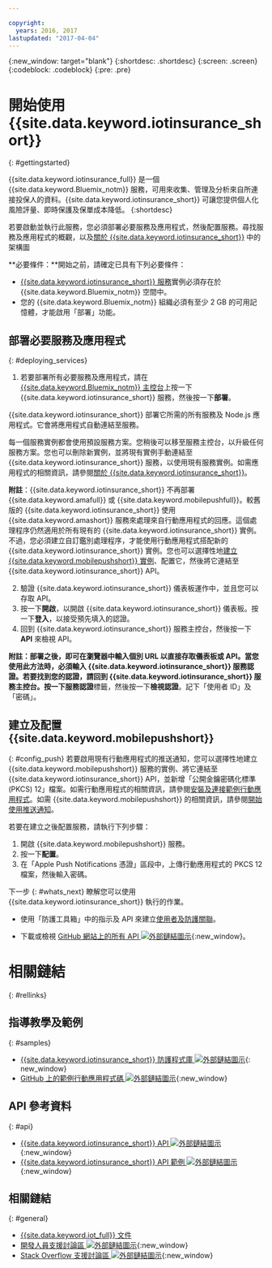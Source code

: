 ```yaml
---

copyright:
  years: 2016, 2017
lastupdated: "2017-04-04"
---
```


<!-- Common attributes used in the template are defined as follows: -->
{:new_window: target="blank"}
{:shortdesc: .shortdesc}
{:screen: .screen}
{:codeblock: .codeblock}
{:pre: .pre}


<!-- {{site.data.keyword.iotinsurance_full}}  {{site.data.keyword.iotinsurance_short}}  -->


# 開始使用 {{site.data.keyword.iotinsurance_short}}
{: #gettingstarted}

{{site.data.keyword.iotinsurance_full}} 是一個 {{site.data.keyword.Bluemix_notm}} 服務，可用來收集、管理及分析來自所連接投保人的資料。{{site.data.keyword.iotinsurance_short}} 可讓您提供個人化風險評量、即時保護及保單成本降低。
{:shortdesc}

若要啟動並執行此服務，您必須部署必要服務及應用程式，然後配置服務。尋找服務及應用程式的概觀，以及[關於 {{site.data.keyword.iotinsurance_short}}](iotinsurance_overview.html) 中的架構圖

**必要條件：**開始之前，請確定已具有下列必要條件：
- [{{site.data.keyword.iotinsurance_short}} 服務](https://console.ng.bluemix.net/catalog/services/iot-for-insurance/)實例必須存在於 {{site.data.keyword.Bluemix_notm}} 空間中。
- 您的 {{site.data.keyword.Bluemix_notm}} 組織必須有至少 2 GB 的可用記憶體，才能啟用「部署」功能。

## 部署必要服務及應用程式
{: #deploying_services}

1. 若要部署所有必要服務及應用程式，請在 [{{site.data.keyword.Bluemix_notm}} 主控台](https://console.ng.bluemix.net/#all-items)上按一下 {{site.data.keyword.iotinsurance_short}} 服務，然後按一下**部署**。

  {{site.data.keyword.iotinsurance_short}} 部署它所需的所有服務及 Node.js 應用程式。它會將應用程式自動連結至服務。

  每一個服務實例都會使用預設服務方案。您稍後可以移至服務主控台，以升級任何服務方案。您也可以刪除新實例，並將現有實例手動連結至 {{site.data.keyword.iotinsurance_short}} 服務，以使用現有服務實例。如需應用程式的相關資訊，請參閱[關於 {{site.data.keyword.iotinsurance_short}}](iotinsurance_overview.html)。

  **附註**：{{site.data.keyword.iotinsurance_short}} 不再部署 {{site.data.keyword.amafull}} 或 {{site.data.keyword.mobilepushfull}}。較舊版的 {{site.data.keyword.iotinsurance_short}} 使用 {{site.data.keyword.amashort}} 服務來處理來自行動應用程式的回應。這個處理程序仍然適用於所有現有的 {{site.data.keyword.iotinsurance_short}} 實例。不過，您必須建立自訂鑑別處理程序，才能使用行動應用程式搭配新的
{{site.data.keyword.iotinsurance_short}} 實例。您也可以選擇性地[建立 {{site.data.keyword.mobilepushshort}} 實例](https://console.ng.bluemix.net/docs/services/mobilepush/index.html)、配置它，然後將它連結至 {{site.data.keyword.iotinsurance_short}} API。

2. 驗證 {{site.data.keyword.iotinsurance_short}} 儀表板運作中，並且您可以存取 API。
  1. 按一下**開啟**，以開啟 {{site.data.keyword.iotinsurance_short}} 儀表板。按一下**登入**，以接受預先填入的認證。
  2. 回到 {{site.data.keyword.iotinsurance_short}} 服務主控台，然後按一下 **API** 來檢視 API。

  **附註：**部署之後，即可在瀏覽器中輸入個別 URL 以直接存取儀表板或 API。當您使用此方法時，必須輸入 {{site.data.keyword.iotinsurance_short}} 服務認證。若要找到您的認證，請回到 {{site.data.keyword.iotinsurance_short}} 服務主控台。按一下**服務認證**標籤，然後按一下**檢視認證**。記下「使用者 ID」及「密碼」。


<!--
## Configuring
{: #iot4i_configservices}



### Configuring {{site.data.keyword.amashort}}
{: #config_ama}
1. Return to your Bluemix console. All apps and services that were deployed by {{site.data.keyword.iotinsurance_short}} are displayed.

2. Copy the URL of the {{site.data.keyword.iotinsurance_short}} API application. Right-click the API application and select **Copy Link Location**.

3. Open the {{site.data.keyword.amashort}} service. The service is available in the Services section of your {{site.data.keyword.Bluemix_notm}} console.

4. Enable authentication by clicking **On**.

5. In the **Custom** section, enter the following authentication credentials:

  - **Realm name**: `IoT4I`

  - **Custom Identity Provider Url**: Paste the URL of the API application that you copied in a previous step.

  - **Your Web Application Redirect URIs**: Leave this field blank.

6. Save your settings. You can now return to the {{site.data.keyword.iotinsurance_short}} service console or your {{site.data.keyword.Bluemix_notm}} console.
-->


## 建立及配置 {{site.data.keyword.mobilepushshort}}
{: #config_push}
若要啟用現有行動應用程式的推送通知，您可以選擇性地建立 {{site.data.keyword.mobilepushshort}} 服務的實例、將它連結至 {{site.data.keyword.iotinsurance_short}} API，並新增「公開金鑰密碼化標準 (PKCS) 12」檔案。如需行動應用程式的相關資訊，請參閱[安裝及連接範例行動應用程式](iotinsurance_mobile_app.html)。如需 {{site.data.keyword.mobilepushshort}} 的相關資訊，請參閱[開始使用推送通知](https://console.ng.bluemix.net/docs/services/mobilepush/index.html)。

若要在建立之後配置服務，請執行下列步驟：

  1. 開啟 {{site.data.keyword.mobilepushshort}} 服務。
  2. 按一下**配置**。
  3. 在「Apple Push Notifications 憑證」區段中，上傳行動應用程式的 PKCS 12 檔案，然後輸入密碼。


下一步
{: #whats_next}
瞭解您可以使用 {{site.data.keyword.iotinsurance_short}} 執行的作業。

- 使用「防護工具箱」中的指示及 API 來建立[使用者及防護關聯](iotinsurance_shield_toolkit.html)。
<!-- - Install and connect the [sample mobile app](iotinsurance_mobile_app.html). -->
- 下載或檢視 [GitHub 網站上的所有 API ![外部鏈結圖示](../../icons/launch-glyph.svg)](https://github.com/IBM-Bluemix/iot4i-api-examples-nodejs/#iot-for-insurance-api-examples){:new_window}。

# 相關鏈結
{: #rellinks}

## 指導教學及範例
{: #samples}
* [{{site.data.keyword.iotinsurance_short}} 防護程式庫 ![外部鏈結圖示](../../icons/launch-glyph.svg)](https://github.com/ibm-watson-iot/ioti-shields){: new_window}
* [GitHub 上的範例行動應用程式碼 ![外部鏈結圖示](../../icons/launch-glyph.svg)](https://github.com/ibm-watson-iot/ioti-mobile){:new_window}

## API 參考資料
{: #api}
* [{{site.data.keyword.iotinsurance_short}} API ![外部鏈結圖示](../../icons/launch-glyph.svg)](https://iot4i-api-docs.mybluemix.net/){:new_window}
* [{{site.data.keyword.iotinsurance_short}} API 範例 ![外部鏈結圖示](../../icons/launch-glyph.svg)](https://github.com/IBM-Bluemix/iot4i-api-examples-nodejs/#iot-for-insurance-api-examples){:new_window}


## 相關鏈結
{: #general}
* [{{site.data.keyword.iot_full}} 文件](https://console.ng.bluemix.net/docs/services/IoT/index.html)
* [開發人員支援討論區 ![外部鏈結圖示](../../icons/launch-glyph.svg)](https://developer.ibm.com/answers/search.html?f=&type=question&redirect=search%2Fsearch&sort=relevance&q=%2B[iot]%20%2B[bluemix]){:new_window}
* [Stack Overflow 支援討論區 ![外部鏈結圖示](../../icons/launch-glyph.svg)](http://stackoverflow.com/questions/tagged/ibm-bluemix){:new_window}
